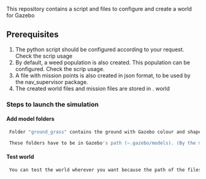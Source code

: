 
This repository contains a script and files to configure and create a world for Gazebo

## Prerequisites

1. The python script should be configured according to your request. Check the scrip usage
2. By default, a weed population is also created. This population can be configured. Check the scrip usage.
3. A file with mission points is also created in json format, to be used by the nav_supervisor package.
4. The created world files and mission files are stored in . world

### Steps to launch the simulation

#### Add model folders
```sh
 Folder "ground_grass" contains the ground with Gazebo colour and shapes. Folder "plants" contains the solid of the plant as .stl in this case (you can add whichever Gazebo supports). Folder "weeds" contains the solid of a simulation of weeds as .stl.

 These folders have to be in Gazebo's path (~.gazebo/models). (By the moment)
```

#### Test world
```sh
 You can test the world wherever you want because the path of the files were set when the python script ran for the first time. (Still in development)

```








